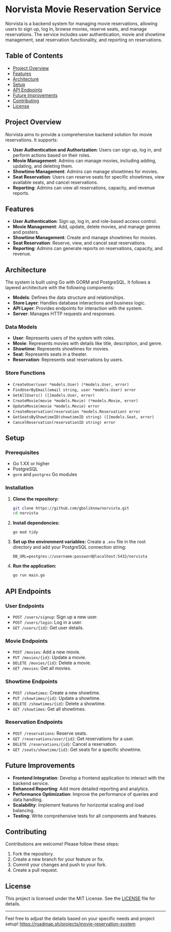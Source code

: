 # Norvista Movie Reservation Service

Norvista is a backend system for managing movie reservations, allowing users to sign up, log in, browse movies, reserve seats, and manage reservations. The service includes user authentication, movie and showtime management, seat reservation functionality, and reporting on reservations.

## Table of Contents
- [Project Overview](#project-overview)
- [Features](#features)
- [Architecture](#architecture)
- [Setup](#setup)
- [API Endpoints](#api-endpoints)
- [Future Improvements](#future-improvements)
- [Contributing](#contributing)
- [License](#license)

## Project Overview

Norvista aims to provide a comprehensive backend solution for movie reservations. It supports:
- **User Authentication and Authorization**: Users can sign up, log in, and perform actions based on their roles.
- **Movie Management**: Admins can manage movies, including adding, updating, and deleting them.
- **Showtime Management**: Admins can manage showtimes for movies.
- **Seat Reservation**: Users can reserve seats for specific showtimes, view available seats, and cancel reservations.
- **Reporting**: Admins can view all reservations, capacity, and revenue reports.

## Features

- **User Authentication**: Sign up, log in, and role-based access control.
- **Movie Management**: Add, update, delete movies, and manage genres and posters.
- **Showtime Management**: Create and manage showtimes for movies.
- **Seat Reservation**: Reserve, view, and cancel seat reservations.
- **Reporting**: Admins can generate reports on reservations, capacity, and revenue.

## Architecture

The system is built using Go with GORM and PostgreSQL. It follows a layered architecture with the following components:

- **Models**: Defines the data structure and relationships.
- **Store Layer**: Handles database interactions and business logic.
- **API Layer**: Provides endpoints for interaction with the system.
- **Server**: Manages HTTP requests and responses.

### Data Models

- **User**: Represents users of the system with roles.
- **Movie**: Represents movies with details like title, description, and genre.
- **Showtime**: Represents showtimes for movies.
- **Seat**: Represents seats in a theater.
- **Reservation**: Represents seat reservations by users.

### Store Functions

- `CreateUser(user *models.User) (*models.User, error)`
- `FindUserByEmail(email string, user *models.User) error`
- `GetAllUsers() ([]models.User, error)`
- `CreateMovie(movie *models.Movie) (*models.Movie, error)`
- `UpdateMovie(movie *models.Movie) error`
- `CreateReservation(reservation *models.Reservation) error`
- `GetSeatsByShowtimeID(showtimeID string) ([]models.Seat, error)`
- `CancelReservation(reservationID string) error`

## Setup

### Prerequisites

- Go 1.XX or higher
- PostgreSQL
- `gorm` and `postgres` Go modules

### Installation

1. **Clone the repository:**
   ```bash
   git clone https://github.com/gboliknow/norvista.git
   cd norvista
   ```

2. **Install dependencies:**
   ```bash
   go mod tidy
   ```

3. **Set up the environment variables:**
   Create a `.env` file in the root directory and add your PostgreSQL connection string:
   ```
   DB_URL=postgres://username:password@localhost:5432/norvista
   ```

4. **Run the application:**
   ```bash
   go run main.go
   ```

## API Endpoints

### User Endpoints

- `POST /users/signup`: Sign up a new user.
- `POST /users/login`: Log in a user.
- `GET /users/{id}`: Get user details.

### Movie Endpoints

- `POST /movies`: Add a new movie.
- `PUT /movies/{id}`: Update a movie.
- `DELETE /movies/{id}`: Delete a movie.
- `GET /movies`: Get all movies.

### Showtime Endpoints

- `POST /showtimes`: Create a new showtime.
- `PUT /showtimes/{id}`: Update a showtime.
- `DELETE /showtimes/{id}`: Delete a showtime.
- `GET /showtimes`: Get all showtimes.

### Reservation Endpoints

- `POST /reservations`: Reserve seats.
- `GET /reservations/user/{id}`: Get reservations for a user.
- `DELETE /reservations/{id}`: Cancel a reservation.
- `GET /seats/showtime/{id}`: Get seats for a specific showtime.

## Future Improvements

- **Frontend Integration**: Develop a frontend application to interact with the backend service.
- **Enhanced Reporting**: Add more detailed reporting and analytics.
- **Performance Optimization**: Improve the performance of queries and data handling.
- **Scalability**: Implement features for horizontal scaling and load balancing.
- **Testing**: Write comprehensive tests for all components and features.

## Contributing

Contributions are welcome! Please follow these steps:

1. Fork the repository.
2. Create a new branch for your feature or fix.
3. Commit your changes and push to your fork.
4. Create a pull request.

## License

This project is licensed under the MIT License. See the [LICENSE](LICENSE) file for details.

---

Feel free to adjust the details based on your specific needs and project setup!
https://roadmap.sh/projects/movie-reservation-system
